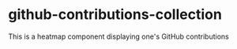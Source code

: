 # github-contributions-collection
This is a heatmap component displaying one's GitHub contributions
